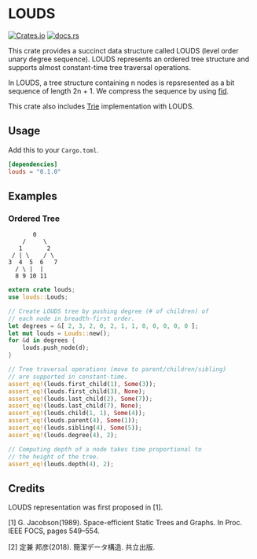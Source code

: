 # LOUDS

[![Crates.io](https://img.shields.io/crates/v/louds.svg)](https://crates.io/crates/louds)
[![docs.rs](https://docs.rs/louds/badge.svg)](https://docs.rs/louds)

This crate provides a succinct data structure called LOUDS (level order unary degree sequence). LOUDS represents an ordered tree structure and supports almost constant-time tree traversal operations.

In LOUDS, a tree structure containing n nodes is repsresented as
a bit sequence of length 2n + 1.
We compress the sequence by using [fid](https://crates.io/crates/fid).

This crate also includes [Trie](https://en.wikipedia.org/wiki/Trie) implementation with LOUDS.

## Usage

Add this to your `Cargo.toml`.

```toml
[dependencies]
louds = "0.1.0"
```

## Examples

### Ordered Tree

```text
       0
    /     \
   1       2
 / | \    / \
3  4  5  6   7
  / \ |  |
  8 9 10 11
```
```rust
extern crate louds;
use louds::Louds;

// Create LOUDS tree by pushing degree (# of children) of
// each node in breadth-first order.
let degrees = &[ 2, 3, 2, 0, 2, 1, 1, 0, 0, 0, 0, 0 ];
let mut louds = Louds::new();
for &d in degrees {
    louds.push_node(d);
}

// Tree traversal operations (move to parent/children/sibling)
// are supported in constant-time.
assert_eq!(louds.first_child(1), Some(3));
assert_eq!(louds.first_child(3), None);
assert_eq!(louds.last_child(2), Some(7));
assert_eq!(louds.last_child(7), None);
assert_eq!(louds.child(1, 1), Some(4));
assert_eq!(louds.parent(4), Some(1));
assert_eq!(louds.sibling(4), Some(5));
assert_eq!(louds.degree(4), 2);

// Computing depth of a node takes time proportional to
// the height of the tree.
assert_eq!(louds.depth(4), 2);
```

## Credits

LOUDS representation was first proposed in [1].

[1] G. Jacobson(1989). Space-efficient Static Trees and Graphs. In Proc. IEEE FOCS, pages 549–554.

[2] 定兼 邦彦(2018). 簡潔データ構造. 共立出版.
